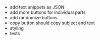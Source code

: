 - add text snippets as JSON
- add more buttons for individual parts
- add randomize buttons
- copy button should copy subject and text
- styling
- tests
